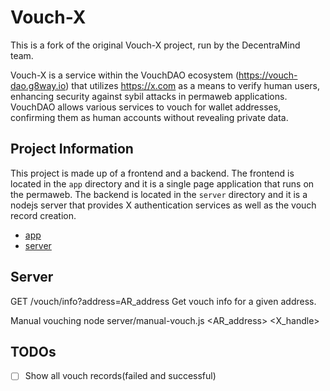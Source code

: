 # Vouch-X

This is a fork of the original Vouch-X project, run by the DecentraMind team.

Vouch-X is a service within the VouchDAO ecosystem (https://vouch-dao.g8way.io) that utilizes https://x.com as a means to verify human users, enhancing security against sybil attacks in permaweb applications. VouchDAO allows various services to vouch for wallet addresses, confirming them as human accounts without revealing private data.


## Project Information

This project is made up of a frontend and a backend. The frontend is located in the `app` directory and it is a single page application that runs on the permaweb. The backend is located in the `server` directory and it is a nodejs server that provides X authentication services as well as the vouch record creation.

- [app](./app)
- [server](./server)


## Server
GET /vouch/info?address=AR_address
Get vouch info for a given address.

Manual vouching
node server/manual-vouch.js <AR_address> <X_handle>


## TODOs

- [ ] Show all vouch records(failed and successful)